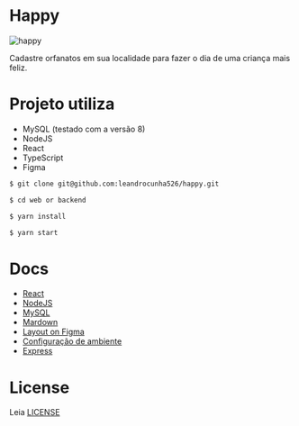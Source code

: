 # Happy
![happy](https://www.notion.so/image/https%3A%2F%2Fs3-us-west-2.amazonaws.com%2Fsecure.notion-static.com%2F6db6fcb6-7c26-4595-8b97-f42c6669f11c%2FComponent_1.png?table=block&id=faac4d4d-6383-43fe-8bab-627125a7557c&width=2730&userId=&cache=v2)

Cadastre orfanatos em sua localidade para fazer o dia de uma criança mais feliz.

# Projeto utiliza
- MySQL (testado com a versão 8)
- NodeJS
- React
- TypeScript
- Figma

```sh
$ git clone git@github.com:leandrocunha526/happy.git

$ cd web or backend

$ yarn install

$ yarn start 
```

# Docs
- [React](https://reactjs.org/docs/getting-started.html)
- [NodeJS](https://nodejs.org/en/docs/)
- [MySQL](https://dev.mysql.com/doc/)
- [Mardown](https://guides.github.com/features/mastering-markdown/)
- [Layout on Figma](https://www.notion.so/Layout-Happy-OmniStack-faac4d4d638343fe8bab627125a7557c)
- [Configuração de ambiente](https://www.notion.so/Configurando-o-ambiente-953aad022cda4fbcb149be2bfe793995)
- [Express](https://expressjs.com/pt-br/)

# License
Leia [LICENSE](LICENSE.md)